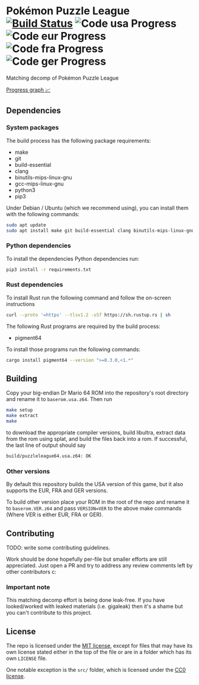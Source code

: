 # Pokémon Puzzle League [![Build Status]][actions] ![Code usa Progress] ![Code eur Progress] ![Code fra Progress] ![Code ger Progress]

[Build Status]: <https://github.com/AngheloAlf/puzzleleague64/actions/workflows/ci.yml/badge.svg>
[actions]: <https://github.com/AngheloAlf/puzzleleague64/actions/workflows/ci.yml>
[Code usa Progress]: https://img.shields.io/endpoint?label=Code%20usa&url=https%3A%2F%2Fprogress.deco.mp%2Fdata%2Fpuzzleleague64%2Fusa%2Fcode%2F%3Fmode%3Dshield%26measure%3Dall
[Code eur Progress]: https://img.shields.io/endpoint?label=Code%20eur&url=https%3A%2F%2Fprogress.deco.mp%2Fdata%2Fpuzzleleague64%2Feur%2Fcode%2F%3Fmode%3Dshield%26measure%3Dall
[Code fra Progress]: https://img.shields.io/endpoint?label=Code%20fra&url=https%3A%2F%2Fprogress.deco.mp%2Fdata%2Fpuzzleleague64%2Ffra%2Fcode%2F%3Fmode%3Dshield%26measure%3Dall
[Code ger Progress]: https://img.shields.io/endpoint?label=Code%20ger&url=https%3A%2F%2Fprogress.deco.mp%2Fdata%2Fpuzzleleague64%2Fger%2Fcode%2F%3Fmode%3Dshield%26measure%3Dall

Matching decomp of Pokémon Puzzle League

[Progress graph :chart_with_upwards_trend:](https://angheloalf.github.io/puzzleleague64/)

## Dependencies

### System packages

The build process has the following package requirements:

* make
* git
* build-essential
* clang
* binutils-mips-linux-gnu
* gcc-mips-linux-gnu
* python3
* pip3

Under Debian / Ubuntu (which we recommend using), you can install them with the following commands:

```bash
sudo apt update
sudo apt install make git build-essential clang binutils-mips-linux-gnu gcc-mips-linux-gnu python3 python3-pip
```

### Python dependencies

To install the dependencies Python dependencies run:

```bash
pip3 install -r requirements.txt
```

### Rust dependencies

To install Rust run the following command and follow the on-screen instructions

```bash
curl --proto '=https' --tlsv1.2 -sSf https://sh.rustup.rs | sh
```

The following Rust programs are required by the build process:

* pigment64

To install those programs run the following commands:

```bash
cargo install pigment64 --version ">=0.3.0,<1.*"
```

## Building

Copy your big-endian Dr Mario 64 ROM into the repository's root directory and rename it to `baserom.usa.z64`. Then run

```bash
make setup
make extract
make
```

to download the appropriate compiler versions, build libultra, extract data from the rom using splat, and build the files back into a rom. If successful, the last line of output should say

```bash
build/puzzleleague64.usa.z64: OK
```

### Other versions

By default this repository builds the USA version of this game, but it also supports the EUR, FRA and GER versions.

To build other version place your ROM in the root of the repo and rename it to `baserom.VER.z64` and pass `VERSION=VER` to the above make commands (Where VER is either EUR, FRA or GER).

## Contributing

TODO: write some contributing guidelines.

Work should be done hopefully per-file but smaller efforts are still appreciated. Just open a PR and try to address any review comments left by other contributors c:

### Important note

This matching decomp effort is being done leak-free. If you have looked/worked with leaked materials (i.e. gigaleak) then it's a shame but you can't contribute to this project.

## License

The repo is licensed under the [MIT license](LICENSE), except for files that may have its own license stated either in the top of the file or are in a folder which has its own `LICENSE` file.

One notable exception is the `src/` folder, which is licensed under the [CC0 license](src/LICENSE).
